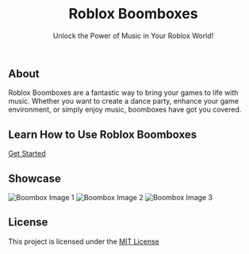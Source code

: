 <body>
    <header>
        <h1>Roblox Boomboxes</h1>
        <p>Unlock the Power of Music in Your Roblox World!</p>
    </header>
    <div class="container">
        <div class="section">
            <h2>About</h2>
            <p>Roblox Boomboxes are a fantastic way to bring your games to life with music. Whether you want to create a dance party, enhance your game environment, or simply enjoy music, boomboxes have got you covered.</p>
        </div>
        <div class="section">
            <h2>Learn How to Use Roblox Boomboxes</h2>
            <div class="button-container">
                <a class="button" href="https://robloxdev.com/articles/How-to-Use-Boombox">Get Started</a>
            </div>
        </div>
        <div class="section">
            <h2>Showcase</h2>
            <img src="https://static.wikia.nocookie.net/roblox/images/3/34/Golden_Super_Fly_Boombox.png/revision/latest?cb=20160610032126" alt="Boombox Image 1">
            <img src="boombox_image2.jpg" alt="Boombox Image 2">
            <img src="boombox_image3.jpg" alt="Boombox Image 3">
        </div>
        <div class="section">
            <h2>License</h2>
            <p>This project is licensed under the <a href="LICENSE">MIT License</a></p>
        </div>
    </div>
</body>
</html>
